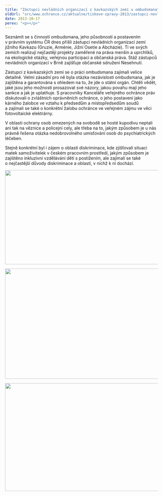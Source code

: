 ```yaml
---
title: "Zástupci nevládních organizací z kavkazských zemí u ombudsmana"
oldUrl: "src/www.ochrance.cz/aktualne/tiskove-zpravy-2013/zastupci-nevladnich-organizaci-z-kavkazskych-zemi-u-ombudsmana"
date: 2013-10-17
perex: "<p></p>"
---
```


<!-- imported from the old website -->

<p>Seznámit se s činností ombudsmana, jeho působností a postavením v právním systému ČR dnes přišli zástupci nevládních organizací zemí jižního Kavkazu (Gruzie, Arménie, Jižní Osetie a Abcházie). Ti ve svých zemích realizují nejčastěji projekty zaměřené na práva menšin a uprchlíků, na ekologické otázky, veřejnou participaci a občanská práva. Stáž zástupců nevládních organizací v Brně zajišťuje občanské sdružení Nesehnutí.</p><p>Zástupci z kavkazských zemí se o práci ombudsmana zajímali velice detailně. Velmi zásadní pro ně byla otázka nezávislosti ombudsmana, jak je zajištěna a garantována s ohledem na to, že jde o státní orgán. Chtěli vědět, jaké jsou jeho možnosti prosazovat své názory, jakou povahu mají jeho sankce a jak je uplatňuje. S pracovníky Kanceláře veřejného ochránce práv diskutovali o zvláštních oprávněních ochránce, o jeho postavení jako kárného žalobce ve vztahu k předsedům a místopředsedům soudů a zajímali se také o konkrétní žalobu ochránce ve veřejném zájmu ve věci fotovoltaické elektrárny.</p><p>V oblasti ochrany osob omezených na svobodě se hosté kupodivu neptali ani tak na věznice a policejní cely, ale třeba na to, jakým způsobem je u nás právně řešena otázka nedobrovolného umisťování osob do psychiatrických léčeben. </p><p>Stejně konkrétní byl i zájem o oblasti diskriminace, kde zjišťovali situaci matek samoživitelek v českém pracovním prostředí, jakým způsobem je zajištěno inkluzivní vzdělávání dětí s postižením, ale zajímali se také o nejčastější důvody diskriminace a oblasti, v nichž k ní dochází.</p><p><img src="https://www.ochrance.cz/uploads/RTEmagicC_kavkazane-1.jpg.jpg" height="310" width="612" alt="" /></p><p><img src="https://www.ochrance.cz/uploads/RTEmagicC_kavkazane-2.jpg.jpg" height="363" width="610" alt="" /></p><p><img src="https://www.ochrance.cz/uploads/RTEmagicC_kavkazane-3.jpg.jpg" height="355" width="610" alt="" /></p>
